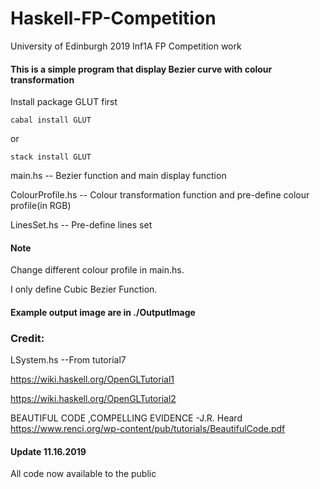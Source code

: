 # Haskell-FP-Competition
University of Edinburgh 2019 Inf1A FP Competition work 

#### This is a simple program that display Bezier curve with colour transformation

Install package GLUT first
```
cabal install GLUT
```

or

```
stack install GLUT
```



main.hs -- Bezier function and main display function

ColourProfile.hs -- Colour transformation function and pre-define colour profile(in RGB)

LinesSet.hs -- Pre-define lines set

#### Note

Change different colour profile in main.hs.

I only define Cubic Bezier Function.

#### Example output image are in ./OutputImage

### Credit:
LSystem.hs --From tutorial7

https://wiki.haskell.org/OpenGLTutorial1

https://wiki.haskell.org/OpenGLTutorial2

BEAUTIFUL CODE ,COMPELLING EVIDENCE -J.R. Heard
https://www.renci.org/wp-content/pub/tutorials/BeautifulCode.pdf


#### Update 11.16.2019
All code now available to the public
